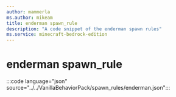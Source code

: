 ```yaml
---
author: mammerla
ms.author: mikeam
title: enderman spawn_rule
description: "A code snippet of the enderman spawn rules"
ms.service: minecraft-bedrock-edition
---
```


# enderman spawn_rule

:::code language="json" source="../../VanillaBehaviorPack/spawn_rules/enderman.json":::
